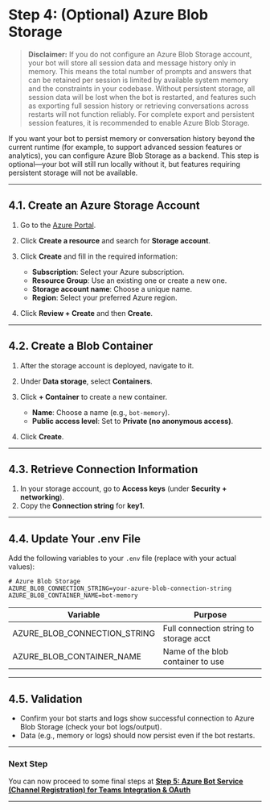 # Step 4: (Optional) Azure Blob Storage

> **Disclaimer:**
> If you do not configure an Azure Blob Storage account, your bot will store all session data and message history only in memory. This means the total number of prompts and answers that can be retained per session is limited by available system memory and the constraints in your codebase. Without persistent storage, all session data will be lost when the bot is restarted, and features such as exporting full session history or retrieving conversations across restarts will not function reliably. For complete export and persistent session features, it is recommended to enable Azure Blob Storage.

If you want your bot to persist memory or conversation history beyond the current runtime (for example, to support advanced session features or analytics), you can configure Azure Blob Storage as a backend. This step is optional—your bot will still run locally without it, but features requiring persistent storage will not be available.

---

## 4.1. Create an Azure Storage Account

1. Go to the [Azure Portal](https://portal.azure.com/).
2. Click **Create a resource** and search for **Storage account**.
3. Click **Create** and fill in the required information:

   * **Subscription**: Select your Azure subscription.
   * **Resource Group**: Use an existing one or create a new one.
   * **Storage account name**: Choose a unique name.
   * **Region**: Select your preferred Azure region.
4. Click **Review + Create** and then **Create**.

---

## 4.2. Create a Blob Container

1. After the storage account is deployed, navigate to it.
2. Under **Data storage**, select **Containers**.
3. Click **+ Container** to create a new container.

   * **Name**: Choose a name (e.g., `bot-memory`).
   * **Public access level**: Set to **Private (no anonymous access)**.
4. Click **Create**.

---

## 4.3. Retrieve Connection Information

1. In your storage account, go to **Access keys** (under **Security + networking**).
2. Copy the **Connection string** for **key1**.

---

## 4.4. Update Your .env File

Add the following variables to your `.env` file (replace with your actual values):

```env
# Azure Blob Storage
AZURE_BLOB_CONNECTION_STRING=your-azure-blob-connection-string
AZURE_BLOB_CONTAINER_NAME=bot-memory
```

| Variable                        | Purpose                                |
| ------------------------------- | -------------------------------------- |
| AZURE\_BLOB\_CONNECTION\_STRING | Full connection string to storage acct |
| AZURE\_BLOB\_CONTAINER\_NAME    | Name of the blob container to use      |

---

## 4.5. Validation

* Confirm your bot starts and logs show successful connection to Azure Blob Storage (check your bot logs/output).
* Data (e.g., memory or logs) should now persist even if the bot restarts.

---

### Next Step

You can now proceed to some final steps at **[Step 5: Azure Bot Service (Channel Registration) for Teams Integration & OAuth](Step%205%20-%20Azure%20Bot%20Service%20%28Channel%20Registration%29%20for%20Teams%20Integration%20&%20OAuth.md)**

---
<br><br>
